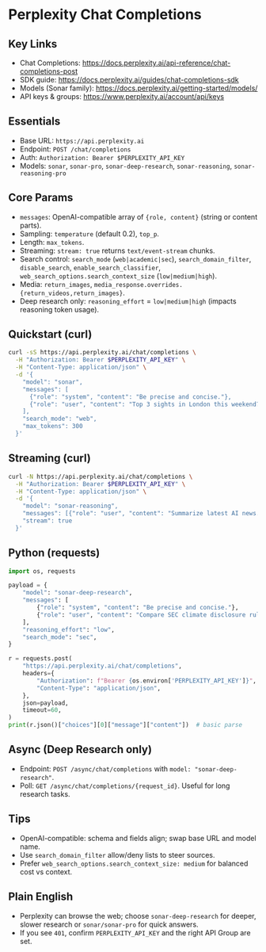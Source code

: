 # Perplexity Chat Completions

## Key Links
- Chat Completions: https://docs.perplexity.ai/api-reference/chat-completions-post
- SDK guide: https://docs.perplexity.ai/guides/chat-completions-sdk
- Models (Sonar family): https://docs.perplexity.ai/getting-started/models/
- API keys & groups: https://www.perplexity.ai/account/api/keys

## Essentials
- Base URL: `https://api.perplexity.ai`
- Endpoint: `POST /chat/completions`
- Auth: `Authorization: Bearer $PERPLEXITY_API_KEY`
- Models: `sonar`, `sonar-pro`, `sonar-deep-research`, `sonar-reasoning`, `sonar-reasoning-pro`

## Core Params
- `messages`: OpenAI-compatible array of `{role, content}` (string or content parts).
- Sampling: `temperature` (default 0.2), `top_p`.
- Length: `max_tokens`.
- Streaming: `stream: true` returns `text/event-stream` chunks.
- Search control: `search_mode` (`web|academic|sec`), `search_domain_filter`, `disable_search`, `enable_search_classifier`, `web_search_options.search_context_size` (`low|medium|high`).
- Media: `return_images`, `media_response.overrides.{return_videos,return_images}`.
- Deep research only: `reasoning_effort` = `low|medium|high` (impacts reasoning token usage).

## Quickstart (curl)
```bash
curl -sS https://api.perplexity.ai/chat/completions \
  -H "Authorization: Bearer $PERPLEXITY_API_KEY" \
  -H "Content-Type: application/json" \
  -d '{
    "model": "sonar",
    "messages": [
      {"role": "system", "content": "Be precise and concise."},
      {"role": "user", "content": "Top 3 sights in London this weekend?"}
    ],
    "search_mode": "web",
    "max_tokens": 300
  }'
```

## Streaming (curl)
```bash
curl -N https://api.perplexity.ai/chat/completions \
  -H "Authorization: Bearer $PERPLEXITY_API_KEY" \
  -H "Content-Type: application/json" \
  -d '{
    "model": "sonar-reasoning",
    "messages": [{"role": "user", "content": "Summarize latest AI news."}],
    "stream": true
  }'
```

## Python (requests)
```python
import os, requests

payload = {
    "model": "sonar-deep-research",
    "messages": [
        {"role": "system", "content": "Be precise and concise."},
        {"role": "user", "content": "Compare SEC climate disclosure rules vs EU CSRD."}
    ],
    "reasoning_effort": "low",
    "search_mode": "sec",
}

r = requests.post(
    "https://api.perplexity.ai/chat/completions",
    headers={
        "Authorization": f"Bearer {os.environ['PERPLEXITY_API_KEY']}",
        "Content-Type": "application/json",
    },
    json=payload,
    timeout=60,
)
print(r.json()["choices"][0]["message"]["content"])  # basic parse
```

## Async (Deep Research only)
- Endpoint: `POST /async/chat/completions` with `model: "sonar-deep-research"`.
- Poll: `GET /async/chat/completions/{request_id}`. Useful for long research tasks.

## Tips
- OpenAI-compatible: schema and fields align; swap base URL and model name.
- Use `search_domain_filter` allow/deny lists to steer sources.
- Prefer `web_search_options.search_context_size: medium` for balanced cost vs context.

## Plain English
- Perplexity can browse the web; choose `sonar-deep-research` for deeper, slower research or `sonar/sonar-pro` for quick answers.
- If you see `401`, confirm `PERPLEXITY_API_KEY` and the right API Group are set.
